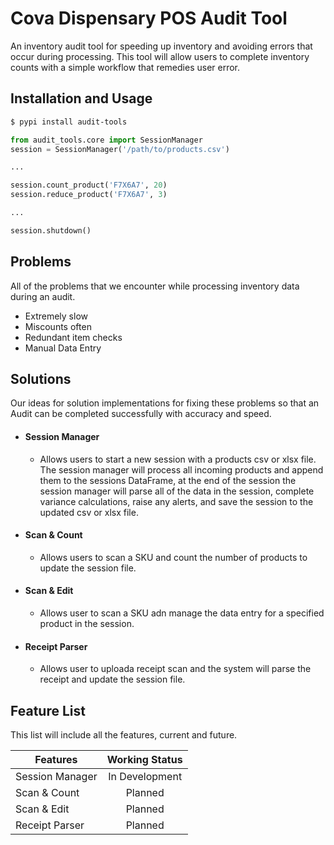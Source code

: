 Cova Dispensary POS Audit Tool
===================

An inventory audit tool for speeding up inventory and avoiding errors that occur during processing. This tool will allow
users to complete inventory counts with a simple workflow that remedies user error.


Installation and Usage
-----
```bash
$ pypi install audit-tools
```

```python
from audit_tools.core import SessionManager
session = SessionManager('/path/to/products.csv')

...

session.count_product('F7X6A7', 20)
session.reduce_product('F7X6A7', 3)

...

session.shutdown()
```


Problems
--------
All of the problems that we encounter while processing inventory data during an audit.

* Extremely slow
* Miscounts often
* Redundant item checks
* Manual Data Entry

Solutions
---------
Our ideas for solution implementations for fixing these problems so that an Audit can be completed successfully with
accuracy and speed.

- #### Session Manager
    - Allows users to start a new session with a products csv or xlsx file. The session manager will process all incoming
    products and append them to the sessions DataFrame, at the end of the session the session manager will parse all of
    the data in the session, complete variance calculations, raise any alerts, and save the session to the updated csv
    or xlsx file.


- #### Scan & Count
    - Allows users to scan a SKU and count the number of products to update the session file.


- #### Scan & Edit
    - Allows user to scan a SKU adn manage the data entry for a specified product in the session.


- #### Receipt Parser
    - Allows user to uploada receipt scan and the system will parse the receipt and update the session file.

Feature List
------------
This list will include all the features, current and future.

| Features        |   Working Status   |
|-----------------|:-------------------:|
| Session Manager |   In Development   |
| Scan & Count    |      Planned       |
| Scan & Edit     |      Planned       |
| Receipt Parser  |      Planned       |